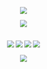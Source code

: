 <p align="center">
  <a href="https://discord.gg/vrcqg"><img src="https://readme-typing-svg.herokuapp.com/?font=Press+Start+2P&pause=2000&color=4831A4&center=true&width=435&lines=You%27re+Dreaming;This+is+a+Dream;But+why+%3F"></a>
</p> 

<p align="center">
<a href="https://discordapp.com/users/345590822864945173" target="_blank"><img src="https://discord.c99.nl/widget/theme-4/345590822864945173.png"/></a>
</p>

<p align="center">
    <br><img src="https://img.shields.io/badge/c%23-%23239120.svg?style=for-the-badge&logo=c-sharp&logoColor=white">
    <img src="https://img.shields.io/badge/java-%23ED8B00.svg?style=for-the-badge&logo=openjdk&logoColor=white">
    <img src="https://img.shields.io/badge/javascript-%23323330.svg?style=for-the-badge&logo=javascript&logoColor=%23F7DF1E">
    <img src="https://img.shields.io/badge/lua-%232C2D72.svg?style=for-the-badge&logo=lua&logoColor=white">
  </p>
  <p align="center">
    <a href="https://spotify-github-profile.vercel.app/api/view?uid=31gpar7kuy2cjvi5cbaehgxnnrca&redirect=true" target="_blank">
       <img src="https://spotify-github-profile.vercel.app/api/view?uid=31gpar7kuy2cjvi5cbaehgxnnrca&cover_image=true&theme=natemoo-re&show_offline=true&background_color=000000&interchange=false&bar_color=5e4eb1&bar_color_cover=false"/></a>
  </p>
